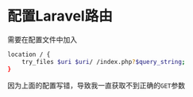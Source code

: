 # 配置Laravel路由

需要在配置文件中加入

```bash
location / {
    try_files $uri $uri/ /index.php?$query_string;
}
```

因为上面的配置写错，导致我一直获取不到正确的`GET`参数